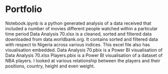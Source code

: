 # Portfolio
Notebook.ipynb is a python generated analysis of a data received that included a number of movies different people watched within a particular time period
Data Analysis 70.xlsx is a cleaned, sorted and filtered data downloaded from data.worldbank.org. It contains sorted and filtered data with respect to Nigeria across various indices. This excel file also has visualisation embedded.
Data Analysis 70.pbix is a Power BI visualisation of Data Analysis 70.xlsx
Players.pbix is a Power BI visualisation of a dataset of NBA players. I looked at various relationship between the players and their positions, country, height and even weight.
